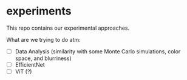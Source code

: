 # experiments
This repo contains our experimental approaches. 

What are we trying to do atm:
  - [ ] Data Analysis (similarity with some Monte Carlo simulations, color space, and blurriness)
  - [ ] EfficientNet
  - [ ] ViT (?)
